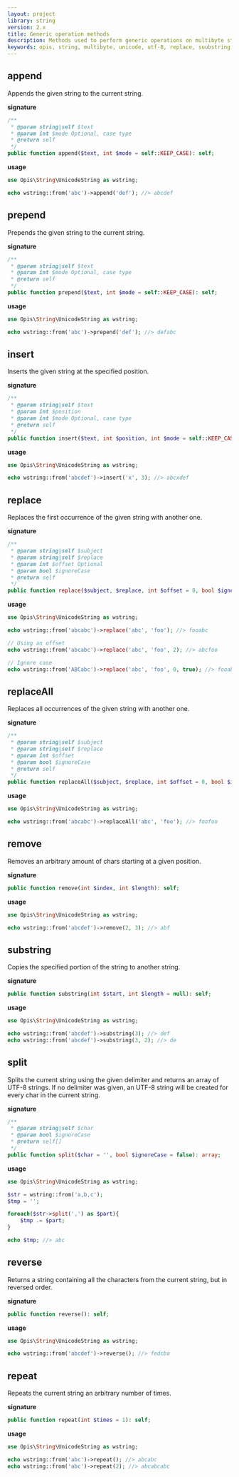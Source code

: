 ```yaml
---
layout: project
library: string
version: 2.x
title: Generic operation methods
description: Methods used to perform generic operations on multibyte strings, like replace, substring, split, append, prepend.
keywords: opis, string, multibyte, unicode, utf-8, replace, suubstring, split, reverse, repeat  
---
```


## append

Appends the given string to the current string.

**signature**

```php
/**
 * @param string|self $text
 * @param int $mode Optional, case type
 * @return self
 */
public function append($text, int $mode = self::KEEP_CASE): self;
```

**usage**

```php
use Opis\String\UnicodeString as wstring;

echo wstring::from('abc')->append('def'); //> abcdef
```

## prepend

Prepends the given string to the current string.

**signature**

```php
/**
 * @param string|self $text
 * @param int $mode Optional, case type
 * @return self
 */
public function prepend($text, int $mode = self::KEEP_CASE): self;
```

**usage**

```php
use Opis\String\UnicodeString as wstring;

echo wstring::from('abc')->prepend('def'); //> defabc
```

## insert

Inserts the given string at the specified position.

**signature**

```php
/**
 * @param string|self $text
 * @param int $position
 * @param int $mode Optional, case type
 * @return self
 */
public function insert($text, int $position, int $mode = self::KEEP_CASE): self;
```

**usage**

```php
use Opis\String\UnicodeString as wstring;

echo wstring::from('abcdef')->insert('x', 3); //> abcxdef
```

## replace

Replaces the first occurrence of the given string with another one.

**signature**

```php
/**
 * @param string|self $subject
 * @param string|self $replace
 * @param int $offset Optional
 * @param bool $ignoreCase
 * @return self
 */
public function replace($subject, $replace, int $offset = 0, bool $ignoreCase = false): self;
```

**usage**

```php
use Opis\String\UnicodeString as wstring;

echo wstring::from('abcabc')->replace('abc', 'foo'); //> fooabc

// Using an offset
echo wstring::from('abcabc')->replace('abc', 'foo', 2); //> abcfoo

// Ignore case
echo wstring::from('ABCabc')->replace('abc', 'foo', 0, true); //> fooabc
```

## replaceAll

Replaces all occurrences of the given string with another one.

**signature**

```php
/**
 * @param string|self $subject
 * @param string|self $replace
 * @param int $offset
 * @param bool $ignoreCase
 * @return self
 */
public function replaceAll($subject, $replace, int $offset = 0, bool $ignoreCase = false): self;
```

**usage**

```php
use Opis\String\UnicodeString as wstring;

echo wstring::from('abcabc')->replaceAll('abc', 'foo'); //> foofoo
```

## remove

Removes an arbitrary amount of chars starting at a given position.

**signature**

```php
public function remove(int $index, int $length): self;
```

**usage**

```php
use Opis\String\UnicodeString as wstring;

echo wstring::from('abcdef')->remove(2, 3); //> abf
```

## substring

Copies the specified portion of the string to another string.

**signature**

```php
public function substring(int $start, int $length = null): self;
```

**usage**

```php
use Opis\String\UnicodeString as wstring;

echo wstring::from('abcdef')->substring(3); //> def
echo wstring::from('abcdef')->substring(3, 2); //> de
```

## split

Splits the current string using the given delimiter and returns an array of UTF-8 strings. 
If no delimiter was given, an UTF-8 string will be created for every char in the current string.

**signature**

```php
/**
 * @param string|self $char
 * @param bool $ignoreCase
 * @return self[]
 */
public function split($char = '', bool $ignoreCase = false): array;
```

**usage**

```php
use Opis\String\UnicodeString as wstring;

$str = wstring::from('a,b,c');
$tmp = '';

foreach($str->split(',') as $part){
    $tmp .= $part;
}

echo $tmp; //> abc
```

## reverse

Returns a string containing all the characters from the current string, but in reversed order.

**signature**

```php
public function reverse(): self;
```

**usage**

```php
use Opis\String\UnicodeString as wstring;

echo wstring::from('abcdef')->reverse(); //> fedcba
```

## repeat

Repeats the current string an arbitrary number of times.

**signature**

```php
public function repeat(int $times = 1): self;
```

**usage**

```php
use Opis\String\UnicodeString as wstring;

echo wstring::from('abc')->repeat(); //> abcabc
echo wstring::from('abc')->repeat(2); //> abcabcabc
```